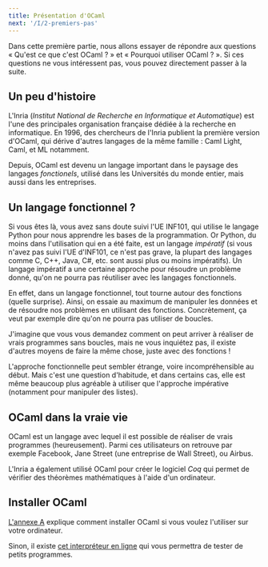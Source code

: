 ```yaml
---
title: Présentation d'OCaml
next: '/I/2-premiers-pas'
---
```


Dans cette première partie, nous allons essayer de répondre aux questions « Qu'est ce que c'est OCaml ? »
et « Pourquoi utiliser OCaml ? ». Si ces questions ne vous intéressent pas, vous pouvez directement passer
à la suite.

## Un peu d'histoire

L'Inria (*Institut National de Recherche en Informatique et Automatique*) est l'une des principales
organisation française dédiée à la recherche en informatique. En 1996, des chercheurs de l'Inria
publient la première version d'OCaml, qui dérive d'autres langages de la même famille : Caml Light,
Caml, et ML notamment.

Depuis, OCaml est devenu un langage important dans le paysage des langages *fonctionels*, utilisé
dans les Universités du monde entier, mais aussi dans les entreprises.

## Un langage fonctionnel ?

Si vous êtes là, vous avez sans doute suivi l'UE INF101, qui utilise le langage Python pour nous apprendre
les bases de la programmation. Or Python, du moins dans l'utilisation qui en a été faite, est un langage
*impératif* (si vous n'avez pas suivi l'UE d'INF101, ce n'est pas grave, la plupart des langages comme C, C++,
Java, C#, etc. sont aussi plus ou moins impératifs). Un langage impératif a une certaine approche pour résoudre
un problème donné, qu'on ne pourra pas réutiliser avec les langages fonctionnels.

En effet, dans un langage fonctionnel, tout tourne autour des fonctions (quelle surprise).
Ainsi, on essaie au maximum de manipuler les données et de résoudre nos problèmes en utilisant des fonctions.
Concrètement, ça veut par exemple dire qu'on ne pourra pas utiliser de boucles.

J'imagine que vous vous demandez comment on peut arriver à réaliser de vrais programmes sans boucles,
mais ne vous inquiétez pas, il existe d'autres moyens de faire la même chose, juste avec des fonctions !

L'approche fonctionnelle peut sembler étrange, voire incompréhensible au début. Mais c'est une question d'habitude,
et dans certains cas, elle est même beaucoup plus agréable à utiliser que l'approche impérative (notamment pour manipuler des listes).

## OCaml dans la vraie vie

OCaml est un langage avec lequel il est possible de réaliser de vrais programmes (heureusement). Parmi ces utilisateurs
on retrouve par exemple Facebook, Jane Street (une entreprise de Wall Street), ou Airbus.

L'Inria a également utilisé OCaml pour créer le logiciel *Coq* qui permet de vérifier des théorèmes mathématiques à l'aide d'un ordinateur.

## Installer OCaml

[L'annexe A](/A) explique comment installer OCaml si vous voulez l'utiliser sur votre ordinateur.

Sinon, il existe [cet interpréteur en ligne](https://try.ocamlpro.com/) qui vous permettra de tester de petits programmes.
